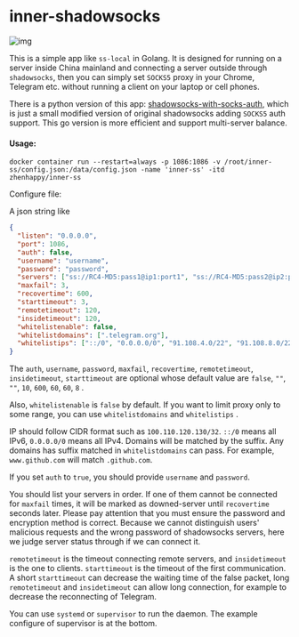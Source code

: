 # inner-shadowsocks #

![img](https://i.v2ex.co/5iP665B4.png)

This is a simple app like `ss-local` in Golang. It is designed for running on a server inside China mainland and connecting a server outside through `shadowsocks`, then you can simply set `SOCKS5` proxy in your Chrome, Telegram etc. without running a client on your laptop or cell phones.

There is a python version of this app: [shadowsocks-with-socks-auth](https://github.com/ihciah/shadowsocks-with-socks-auth), which is just a small modified version of original shadowsocks adding `SOCKS5` auth support. This go version is more efficient and support multi-server balance.

#### Usage:

```shell
docker container run --restart=always -p 1086:1086 -v /root/inner-ss/config.json:/data/config.json -name 'inner-ss' -itd zhenhappy/inner-ss
```

Configure file:

A json string like

```json
{
  "listen": "0.0.0.0",
  "port": 1086,
  "auth": false,
  "username": "username",
  "password": "password",
  "servers": ["ss://RC4-MD5:pass1@ip1:port1", "ss://RC4-MD5:pass2@ip2:port2"],
  "maxfail": 3,
  "recovertime": 600,
  "starttimeout": 3,
  "remotetimeout": 120,
  "insidetimeout": 120,
  "whitelistenable": false,
  "whitelistdomains": [".telegram.org"],
  "whitelistips": ["::/0", "0.0.0.0/0", "91.108.4.0/22", "91.108.8.0/22", "91.108.12.0/22", "91.108.20.0/22", "91.108.36.0/23", "91.108.38.0/23", "91.108.56.0/22", "149.154.160.0/20", "149.154.164.0/22", "149.154.172.0/22", "2001:67c:4e8::/48"]
}
```

The `auth`, `username`, `password`, `maxfail`, `recovertime`, `remotetimeout`, `insidetimeout`, `starttimeout` are optional whose default value are `false`, `""`, `""`, `10`, `600`, `60`, `60`, `8` .

Also, `whitelistenable` is `false` by default. If you want to limit proxy only to some range, you can use `whitelistdomains` and `whitelistips` .

IP should follow CIDR format such as `100.110.120.130/32`. `::/0` means all IPv6, `0.0.0.0/0` means all IPv4. Domains will be matched by the suffix. Any domains has suffix matched in `whitelistdomains` can pass. For example, `www.github.com` will match `.github.com`.

If you set `auth` to `true`, you should provide `username` and `password`. 

You should list your servers in order. If one of them cannot be connected for `maxfail` times, it will be marked as downed-server until `recovertime` seconds later. Please pay attention that you must ensure the password and encryption method is correct. Because we cannot distinguish users' malicious requests and the wrong password of shadowsocks servers, here we judge server status through if we can connect it.

`remotetimeout` is the timeout connecting remote servers, and `insidetimeout` is the one to clients. `starttimeout`  is the timeout of the first communication. A short `starttimeout` can decrease the waiting time of the false packet, long `remotetimeout` and `insidetimeout` can allow long connection, for example to decrease the reconnecting of Telegram.

You can use `systemd` or `supervisor` to run the daemon. The example configure of supervisor is at the bottom.
